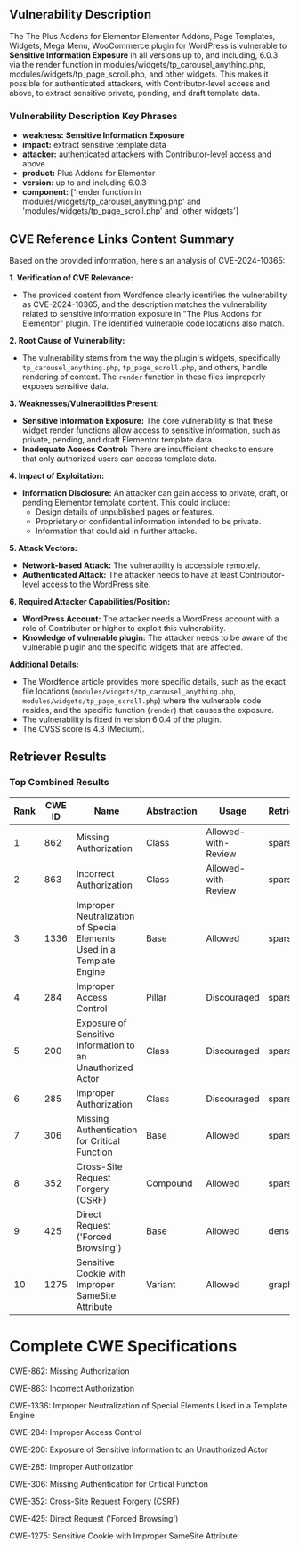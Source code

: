 ## Vulnerability Description
The The Plus Addons for Elementor Elementor Addons, Page Templates, Widgets, Mega Menu, WooCommerce plugin for WordPress is vulnerable to **Sensitive Information Exposure** in all versions up to, and including, 6.0.3 via the render function in modules/widgets/tp_carousel_anything.php, modules/widgets/tp_page_scroll.php, and other widgets. This makes it possible for authenticated attackers, with Contributor-level access and above, to extract sensitive private, pending, and draft template data.

### Vulnerability Description Key Phrases
- **weakness:** **Sensitive Information Exposure**
- **impact:** extract sensitive template data
- **attacker:** authenticated attackers with Contributor-level access and above
- **product:** Plus Addons for Elementor
- **version:** up to and including 6.0.3
- **component:** ['render function in modules/widgets/tp_carousel_anything.php' and 'modules/widgets/tp_page_scroll.php' and 'other widgets']

## CVE Reference Links Content Summary
Based on the provided information, here's an analysis of CVE-2024-10365:

**1. Verification of CVE Relevance:**
   - The provided content from Wordfence clearly identifies the vulnerability as CVE-2024-10365, and the description matches the vulnerability related to sensitive information exposure in "The Plus Addons for Elementor" plugin. The identified vulnerable code locations also match.

**2. Root Cause of Vulnerability:**
   - The vulnerability stems from the way the plugin's widgets, specifically `tp_carousel_anything.php`, `tp_page_scroll.php`, and others, handle rendering of content. The `render` function in these files improperly exposes sensitive data.

**3. Weaknesses/Vulnerabilities Present:**
   - **Sensitive Information Exposure:** The core vulnerability is that these widget render functions allow access to sensitive information, such as private, pending, and draft Elementor template data.
   - **Inadequate Access Control:** There are insufficient checks to ensure that only authorized users can access template data.

**4. Impact of Exploitation:**
   - **Information Disclosure:** An attacker can gain access to private, draft, or pending Elementor template content. This could include:
     - Design details of unpublished pages or features.
     - Proprietary or confidential information intended to be private.
     - Information that could aid in further attacks.

**5. Attack Vectors:**
   - **Network-based Attack:** The vulnerability is accessible remotely.
   - **Authenticated Attack:** The attacker needs to have at least Contributor-level access to the WordPress site.

**6. Required Attacker Capabilities/Position:**
   - **WordPress Account:**  The attacker needs a WordPress account with a role of Contributor or higher to exploit this vulnerability.
   - **Knowledge of vulnerable plugin:** The attacker needs to be aware of the vulnerable plugin and the specific widgets that are affected.

**Additional Details:**
- The Wordfence article provides more specific details, such as the exact file locations (`modules/widgets/tp_carousel_anything.php`, `modules/widgets/tp_page_scroll.php`) where the vulnerable code resides, and the specific function (`render`) that causes the exposure.
- The vulnerability is fixed in version 6.0.4 of the plugin.
- The CVSS score is 4.3 (Medium).

## Retriever Results

### Top Combined Results

| Rank | CWE ID | Name | Abstraction | Usage  | Retrievers | Individual Scores |
|------|--------|------|-------------|-------|------------|-------------------|
| 1 | 862 | Missing Authorization | Class | Allowed-with-Review | sparse | 0.358 |
| 2 | 863 | Incorrect Authorization | Class | Allowed-with-Review | sparse | 0.357 |
| 3 | 1336 | Improper Neutralization of Special Elements Used in a Template Engine | Base | Allowed | sparse | 0.354 |
| 4 | 284 | Improper Access Control | Pillar | Discouraged | sparse | 0.354 |
| 5 | 200 | Exposure of Sensitive Information to an Unauthorized Actor | Class | Discouraged | sparse | 0.343 |
| 6 | 285 | Improper Authorization | Class | Discouraged | sparse | 0.338 |
| 7 | 306 | Missing Authentication for Critical Function | Base | Allowed | sparse | 0.338 |
| 8 | 352 | Cross-Site Request Forgery (CSRF) | Compound | Allowed | sparse | 0.334 |
| 9 | 425 | Direct Request ('Forced Browsing') | Base | Allowed | dense | 0.526 |
| 10 | 1275 | Sensitive Cookie with Improper SameSite Attribute | Variant | Allowed | graph | 0.003 |



# Complete CWE Specifications

CWE-862: Missing Authorization

CWE-863: Incorrect Authorization

CWE-1336: Improper Neutralization of Special Elements Used in a Template Engine

CWE-284: Improper Access Control

CWE-200: Exposure of Sensitive Information to an Unauthorized Actor

CWE-285: Improper Authorization

CWE-306: Missing Authentication for Critical Function

CWE-352: Cross-Site Request Forgery (CSRF)

CWE-425: Direct Request ('Forced Browsing')

CWE-1275: Sensitive Cookie with Improper SameSite Attribute